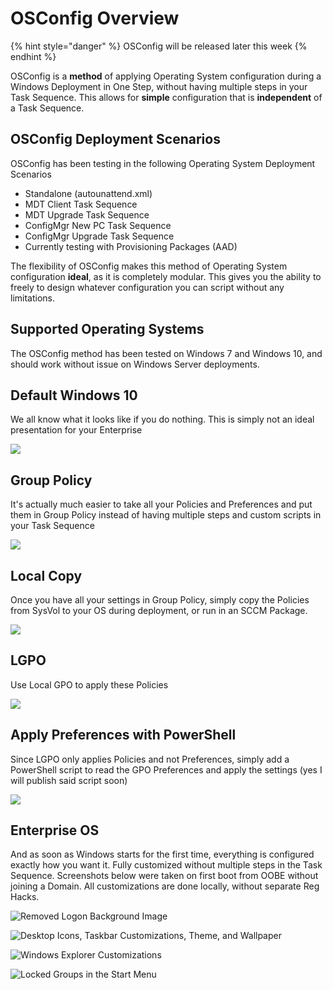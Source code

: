# OSConfig Overview

{% hint style="danger" %}
OSConfig will be released later this week
{% endhint %}

OSConfig is a **method** of applying Operating System configuration during a Windows Deployment in One Step, without having multiple steps in your Task Sequence. This allows for **simple** configuration that is **independent** of a Task Sequence.

## OSConfig Deployment Scenarios

OSConfig has been testing in the following Operating System Deployment Scenarios

* Standalone \(autounattend.xml\)
* MDT Client Task Sequence
* MDT Upgrade Task Sequence
* ConfigMgr New PC Task Sequence
* ConfigMgr Upgrade Task Sequence
* Currently testing with Provisioning Packages \(AAD\)

The flexibility of OSConfig makes this method of Operating System configuration **ideal**, as it is completely modular. This gives you the ability to freely to design whatever configuration you can script without any limitations.

## Supported Operating Systems

The OSConfig method has been tested on Windows 7 and Windows 10, and should work without issue on Windows Server deployments.

## Default Windows 10

We all know what it looks like if you do nothing. This is simply not an ideal presentation for your Enterprise

![](../.gitbook/assets/2018-08-14_13-44-42.png)

## Group Policy

It's actually much easier to take all your Policies and Preferences and put them in Group Policy instead of having multiple steps and custom scripts in your Task Sequence

![](../.gitbook/assets/2018-08-16_15-05-07.png)

## Local Copy

Once you have all your settings in Group Policy, simply copy the Policies from SysVol to your OS during deployment, or run in an SCCM Package.

![](../.gitbook/assets/2018-08-16_14-54-05.png)

## LGPO

Use Local GPO to apply these Policies

![](../.gitbook/assets/2018-08-16_15-11-54.png)

## Apply Preferences with PowerShell

Since LGPO only applies Policies and not Preferences, simply add a PowerShell script to read the GPO Preferences and apply the settings \(yes I will publish said script soon\)

![](../.gitbook/assets/2018-08-16_15-15-18.png)

## Enterprise OS

And as soon as Windows starts for the first time, everything is configured exactly how you want it. Fully customized without multiple steps in the Task Sequence. Screenshots below were taken on first boot from OOBE without joining a Domain. All customizations are done locally, without separate Reg Hacks.

![Removed Logon Background Image](../.gitbook/assets/2018-08-16_15-17-48.png)

![Desktop Icons, Taskbar Customizations, Theme, and Wallpaper](../.gitbook/assets/2018-08-16_15-19-06.png)

![Windows Explorer Customizations](../.gitbook/assets/2018-08-16_15-19-15.png)

![Locked Groups in the Start Menu](../.gitbook/assets/2018-08-16_15-22-12.png)

